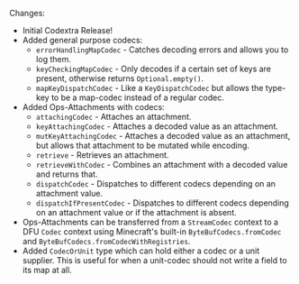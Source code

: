 Changes:

* Initial Codextra Release!
* Added general purpose codecs:
    * `errorHandlingMapCodec` - Catches decoding errors and allows you to log them.
    * `keyCheckingMapCodec` - Only decodes if a certain set of keys are present, otherwise returns `Optional.empty()`.
    * `mapKeyDispatchCodec` - Like a `KeyDispatchCodec` but allows the type-key to be a map-codec instead of a regular
      codec.
* Added Ops-Attachments with codecs:
    * `attachingCodec` - Attaches an attachment.
    * `keyAttachingCodec` - Attaches a decoded value as an attachment.
    * `mutKeyAttachingCodec` - Attaches a decoded value as an attachment, but allows that attachment to be mutated while
      encoding.
    * `retrieve` - Retrieves an attachment.
    * `retrieveWithCodec` - Combines an attachment with a decoded value and returns that.
    * `dispatchCodec` - Dispatches to different codecs depending on an attachment value.
    * `dispatchIfPresentCodec` - Dispatches to different codecs depending on an attachment value or if the attachment is
      absent.
* Ops-Attachments can be transferred from a `StreamCodec` context to a DFU `Codec` context using Minecraft's
  built-in `ByteBufCodecs.fromCodec` and `ByteBufCodecs.fromCodecWithRegistries`.
* Added `CodecOrUnit` type which can hold either a codec or a unit supplier. This is useful for when a unit-codec should
  not write a field to its map at all.
